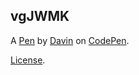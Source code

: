 vgJWMK
------


A [Pen](http://codepen.io/davinchau/pen/vgJWMK) by [Davin](http://codepen.io/davinchau) on [CodePen](http://codepen.io/).

[License](http://codepen.io/davinchau/pen/vgJWMK/license).